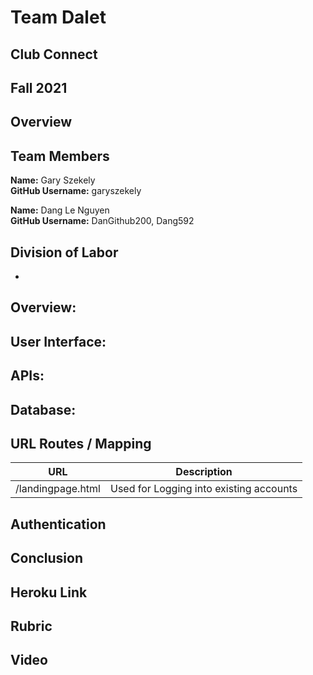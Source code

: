 # Team Dalet
## Club Connect
## Fall 2021
## Overview

## Team Members
**Name:** Gary Szekely  
**GitHub Username:** garyszekely

**Name:** Dang Le Nguyen  
**GitHub Username:** DanGithub200, Dang592

## Division of Labor
- 

## Overview:

## User Interface:


## APIs:


## Database:



## URL Routes / Mapping
| URL                      | Description                             | 
|--------------------------|-----------------------------------------|
| /landingpage.html        | Used for Logging into existing accounts |


## Authentication

## Conclusion

## Heroku Link

## Rubric

## Video

